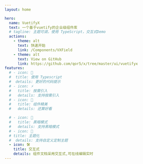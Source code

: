 ```yaml
---
layout: home

hero:
  name: VuetifyX
  text: 一个基于vuetify的企业级组件库
  # tagline: 主题可调，使用 TypeScript，交互式Demo
  actions:
    - theme: alt
      text: 快速开始
      link: /Components/VXField
    - theme: alt
      text: View on GitHub
      link: https://github.com/qor5/x/tree/master/ui/vuetifyx
features:
  # - icon: 🔑
  #  title: 使用 Typescript
  #  details: 更好的代码提示
  # - icon: ⚡
  #   title: 按需引入
  #   details: 支持按需引入
  # - icon: 🎁
  #   title: 组件精美
  #   details: 还算好看

  # - icon: 🌙
  #   title: 黑暗模式
  #   details: 支持黑暗模式
  # - icon: 🎨
  # title: 主题化
  #  details: 支持自定义定制主题
  - icon: 🛠️
    title: 交互式
    details: 组件文档采用交互式,可在线编辑实时
---
```

